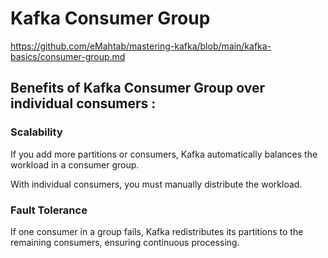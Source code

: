 # Kafka Consumer Group

https://github.com/eMahtab/mastering-kafka/blob/main/kafka-basics/consumer-group.md

## Benefits of Kafka Consumer Group over individual consumers :

### Scalability

If you add more partitions or consumers, Kafka automatically balances the workload in a consumer group.

With individual consumers, you must manually distribute the workload.

### Fault Tolerance

If one consumer in a group fails, Kafka redistributes its partitions to the remaining consumers, ensuring continuous processing.

